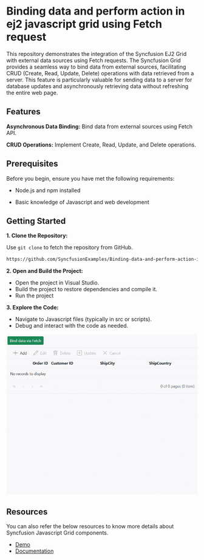 # Binding data and perform action in ej2 javascript grid using Fetch request

This repository demonstrates the integration of the Syncfusion EJ2 Grid with external data sources using Fetch requests. The Syncfusion Grid provides a seamless way to bind data from external sources, facilitating CRUD (Create, Read, Update, Delete) operations with data retrieved from a server. This feature is particularly valuable for sending data to a server for database updates and asynchronously retrieving data without refreshing the entire web page.

## Features

**Asynchronous Data Binding:** Bind data from external sources using Fetch API.

**CRUD Operations:** Implement Create, Read, Update, and Delete operations.

## Prerequisites

Before you begin, ensure you have met the following requirements:

* Node.js and npm installed

* Basic knowledge of Javascript and web development

## Getting Started

**1. Clone the Repository:**

Use `git clone` to fetch the repository from GitHub.

```bash
https://github.com/SyncfusionExamples/Binding-data-and-perform-action-in-ej2-javascript-grid-using-Fetch-request.git

```

**2. Open and Build the Project:**

* Open the project in Visual Studio.
* Build the project to restore dependencies and compile it.
* Run the project

**3. Explore the Code:**

* Navigate to Javascript files (typically in src or scripts).
* Debug and interact with the code as needed.

![Adaptors](./FetchRequest/image/requestFetch.gif)

## Resources

You can also refer the below resources to know more details about Syncfusion Javascript Grid components.

* [Demo](https://ej2.syncfusion.com/javascript/demos/#/bootstrap/grid/over-view)
* [Documentation](https://ej2.syncfusion.com/javascript/documentation/grid/getting-started)

